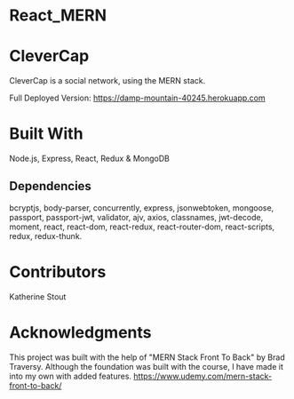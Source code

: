 # React_MERN
# CleverCap
CleverCap is a social network, using the MERN stack. 

Full Deployed Version: https://damp-mountain-40245.herokuapp.com


# Built With
Node.js, Express, React, Redux & MongoDB

## Dependencies

bcryptjs, body-parser, concurrently, express, jsonwebtoken, mongoose, passport, passport-jwt, validator, ajv, axios, classnames, 
jwt-decode, moment, react, react-dom, react-redux, react-router-dom, react-scripts, redux, redux-thunk.

# Contributors
Katherine Stout

# Acknowledgments
This project was built with the help of "MERN Stack Front To Back" by Brad Traversy. 
Although the foundation was built with the course, I have made it into my own with added features. 
https://www.udemy.com/mern-stack-front-to-back/
